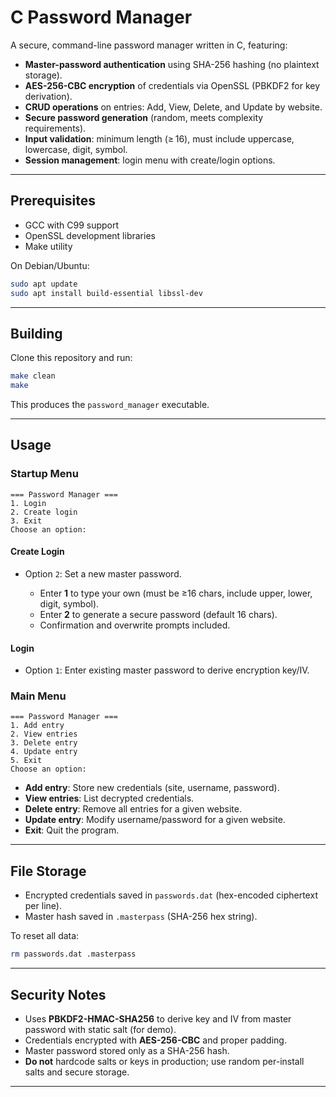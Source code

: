 # C Password Manager

A secure, command-line password manager written in C, featuring:

* **Master-password authentication** using SHA-256 hashing (no plaintext storage).
* **AES-256-CBC encryption** of credentials via OpenSSL (PBKDF2 for key derivation).
* **CRUD operations** on entries: Add, View, Delete, and Update by website.
* **Secure password generation** (random, meets complexity requirements).
* **Input validation**: minimum length (≥ 16), must include uppercase, lowercase, digit, symbol.
* **Session management**: login menu with create/login options.

---

## Prerequisites

* GCC with C99 support
* OpenSSL development libraries
* Make utility

On Debian/Ubuntu:

```bash
sudo apt update
sudo apt install build-essential libssl-dev
```

---

## Building

Clone this repository and run:

```bash
make clean
make
```

This produces the `password_manager` executable.

---

## Usage

### Startup Menu

```text
=== Password Manager ===
1. Login
2. Create login
3. Exit
Choose an option:
```

#### Create Login

* Option `2`: Set a new master password.

  * Enter **1** to type your own (must be ≥16 chars, include upper, lower, digit, symbol).
  * Enter **2** to generate a secure password (default 16 chars).
  * Confirmation and overwrite prompts included.

#### Login

* Option `1`: Enter existing master password to derive encryption key/IV.

### Main Menu

```text
=== Password Manager ===
1. Add entry
2. View entries
3. Delete entry
4. Update entry
5. Exit
Choose an option:
```

* **Add entry**: Store new credentials (site, username, password).
* **View entries**: List decrypted credentials.
* **Delete entry**: Remove all entries for a given website.
* **Update entry**: Modify username/password for a given website.
* **Exit**: Quit the program.

---

## File Storage

* Encrypted credentials saved in `passwords.dat` (hex-encoded ciphertext per line).
* Master hash saved in `.masterpass` (SHA-256 hex string).

To reset all data:

```bash
rm passwords.dat .masterpass
```

---

## Security Notes

* Uses **PBKDF2-HMAC-SHA256** to derive key and IV from master password with static salt (for demo).
* Credentials encrypted with **AES-256-CBC** and proper padding.
* Master password stored only as a SHA-256 hash.
* **Do not** hardcode salts or keys in production; use random per-install salts and secure storage.

---


